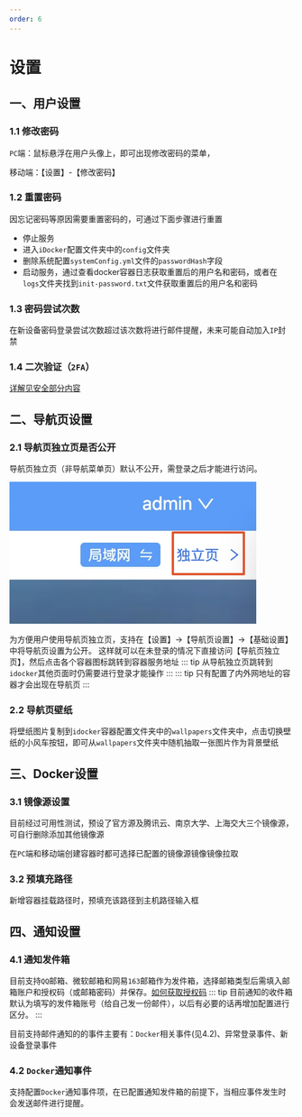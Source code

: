 ```yaml
---
order: 6
---
```

# 设置
## 一、用户设置

### 1.1 修改密码
`PC`端：鼠标悬浮在用户头像上，即可出现修改密码的菜单，

移动端：【设置】-【修改密码】

### 1.2 重置密码
因忘记密码等原因需要重置密码的，可通过下面步骤进行重置

- 停止服务
- 进入`iDocker`配置文件夹中的`config`文件夹
- 删除系统配置`systemConfig.yml`文件的`passwordHash`字段
- 启动服务，通过查看docker容器日志获取重置后的用户名和密码，或者在`logs`文件夹找到`init-password.txt`文件获取重置后的用户名和密码
  
### 1.3 密码尝试次数
在新设备密码登录尝试次数超过该次数将进行邮件提醒，未来可能自动加入`IP`封禁

### 1.4 二次验证（`2FA`）

[详解见安全部分内容](/guide/safe.html#二次验证-2fa)

## 二、导航页设置
### 2.1 导航页独立页是否公开
导航页独立页（非导航菜单页）默认不公开，需登录之后才能进行访问。

![导航页独立页](./screenshots/nav-special-page.png)

为方便用户使用导航页独立页，支持在【设置】->【导航页设置】->【基础设置】中将导航页设置为公开。
这样就可以在未登录的情况下直接访问【导航页独立页】，然后点击各个容器图标跳转到容器服务地址
::: tip
从导航独立页跳转到`idocker`其他页面时仍需要进行登录才能操作
:::
::: tip 
只有配置了内外网地址的容器才会出现在导航页
:::
### 2.2 导航页壁纸
将壁纸图片复制到`idocker`容器配置文件夹中的`wallpapers`文件夹中，点击切换壁纸的小风车按钮，即可从`wallpapers`文件夹中随机抽取一张图片作为背景壁纸

## 三、Docker设置
### 3.1 镜像源设置
目前经过可用性测试，预设了官方源及腾讯云、南京大学、上海交大三个镜像源，可自行删除添加其他镜像源

在`PC`端和移动端创建容器时都可选择已配置的镜像源镜像镜像拉取

### 3.2 预填充路径
新增容器挂载路径时，预填充该路径到主机路径输入框

## 四、通知设置
### 4.1 通知发件箱
目前支持`QQ`邮箱、微软邮箱和网易`163`邮箱作为发件箱，选择邮箱类型后需填入邮箱账户和授权码（或邮箱密码）并保存。[如何获取授权码](https://zhuanlan.zhihu.com/p/551399559)
::: tip
目前通知的收件箱默认为填写的发件箱账号（给自己发一份邮件），以后有必要的话再增加配置进行区分。
:::

目前支持邮件通知的的事件主要有：`Docker`相关事件(见4.2)、异常登录事件、新设备登录事件

### 4.2 `Docker`通知事件
支持配置`Docker`通知事件项，在已配置通知发件箱的前提下，当相应事件发生时会发送邮件进行提醒。